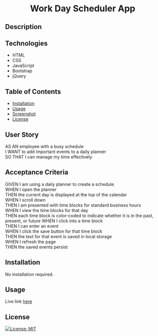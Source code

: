 ## <h1 align="center">Work Day Scheduler App</h1>

## Description

## Technologies
- HTML
- CSS
- JavaScript
- Bootstrap
- jQuery

## Table of Contents

- [Installation](#installation)
- [Usage](#usage)
- [Screenshot](#screenshot)
- [License](#license)
## User Story
AS AN employee with a busy schedule<br>
I WANT to add important events to a daily planner<br>
SO THAT I can manage my time effectively<br>
## Acceptance Criteria
GIVEN I am using a daily planner to create a schedule<br>
WHEN I open the planner<br>
THEN the current day is displayed at the top of the calendar<br>
WHEN I scroll down<br>
THEN I am presented with time blocks for standard business hours<br>
WHEN I view the time blocks for that day<br>
THEN each time block is color-coded to indicate whether it is in the past, present, or future
WHEN I click into a time block<br>
THEN I can enter an event<br>
WHEN I click the save button for that time block<br>
THEN the text for that event is saved in local storage<br>
WHEN I refresh the page<br>
THEN the saved events persist

## Installation

No installation required.
## Usage
Live link [here](https://brianlockerbie.github.io/scheduler-app/)

## License

[![License: MIT](https://img.shields.io/badge/License-MIT-yellow.svg)](https://opensource.org/licenses/MIT)